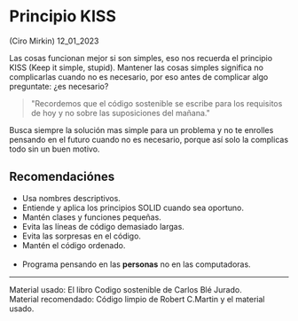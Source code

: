 # Principio KISS
(Ciro Mirkin) 12_01_2023

Las cosas funcionan mejor si son simples, eso nos recuerda el principio KISS (Keep it simple, stupid). Mantener las cosas simples significa no complicarlas cuando no es necesario, por eso antes de complicar algo preguntate: ¿es necesario?

> "Recordemos que el código sostenible se escribe para los requisitos de hoy y no sobre las suposiciones del mañana."

Busca siempre la solución mas simple para un problema y no te enrolles pensando en el futuro cuando no es necesario, porque así solo la complicas todo sin un buen motivo.

## Recomendaciónes

- Usa nombres descriptivos.
- Entiende y aplica los principios SOLID cuando sea oportuno.
- Mantén clases y funciones pequeñas.
- Evita las líneas de código demasiado largas.
- Evita las sorpresas en el código.
- Mantén el código ordenado.
<br/><br/>
- Programa pensando en las **personas** no en las computadoras.
___

Material usado: El libro Codigo sostenible de Carlos Blé Jurado. 
<br>
Material recomendado: Código limpio de Robert C.Martin y el material usado.